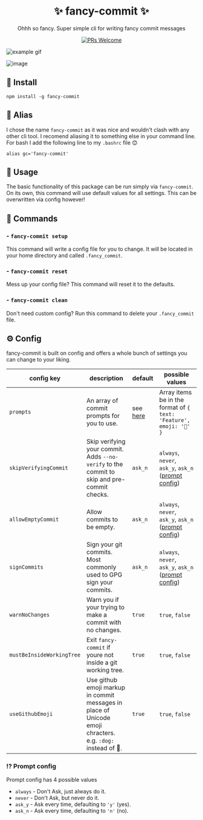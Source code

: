 <h1 align="center">✨ fancy-commit ✨</h1>
<div align="center">

Ohhh so fancy. Super simple cli for writing fancy commit messages

[![PRs Welcome](https://img.shields.io/badge/PRs-welcome-brightgreen.svg)](https://github.com/dr3/fancy-commit)

</div>


![example gif](https://user-images.githubusercontent.com/11341355/51806401-6c971400-2271-11e9-8185-1c3bde5d334d.gif)

![image](https://user-images.githubusercontent.com/11341355/51806434-c13a8f00-2271-11e9-8c89-38f78c2b154c.png)

## 🚀 Install
```
npm install -g fancy-commit
```

## 🦁 Alias
I chose the name `fancy-commit` as it was nice and wouldn't clash with any other cli tool. I recomend aliasing it to something else in your command line. For bash I add the following line to my `.bashrc` file 😊
```
alias gc='fancy-commit'
```

## 🤟 Usage

The basic functionality of this package can be run simply via `fancy-commit`. On its own, this command will use default values for all settings. This can be overwritten via config however!

## 🎩 Commands

### - `fancy-commit setup`

This command will write a config file for you to change. It will be located in your home directory and called `.fancy_commit`.

### - `fancy-commit reset`

Mess up your config file? This command will reset it to the defaults.

### - `fancy-commit clean`

Don't need custom config? Run this command to delete your `.fancy_commit` file.


## ⚙️ Config

fancy-commit is built on config and offers a whole bunch of settings you can change to your liking.

| config key | description | default | possible values |
|------------|-------------|---------|-----------------|
| `prompts`  | An array of commit prompts for you to use. | see [here](https://github.com/dr3/fancy-commit/blob/latest/src/config/defaultUserConfig.js#L3) | Array items be in the format of `{ text: 'Feature', emoji: '🚀' }` |
| `skipVerifyingCommit` | Skip verifying your commit. Adds `--no-verify` to the commit to skip and pre-commit checks. | `ask_n` | `always`, `never`, `ask_y`, `ask_n` ([prompt config](https://github.com/dr3/fancy-commit#-prompt-config)) |
| `allowEmptyCommit`| Allow commits to be empty. | `ask_n` | `always`, `never`, `ask_y`, `ask_n` ([prompt config](https://github.com/dr3/fancy-commit#-prompt-config)) |
| `signCommits`| Sign your git commits. Most commonly used to GPG sign your commits. | `ask_n` | `always`, `never`, `ask_y`, `ask_n` ([prompt config](https://github.com/dr3/fancy-commit#-prompt-config)) |
| `warnNoChanges` | Warn you if your trying to make a commit with no changes. | `true` | `true`, `false` |
| `mustBeInsideWorkingTree` | Exit `fancy-commit` if youre not inside a git working tree. | `true` | `true`, `false` |
| `useGithubEmoji` | Use github emoji markup in commit messages in place of Unicode emoji chracters. e.g. `:dog:` instead of 🐶. | `true` | `true`, `false` |

### ⁉️ Prompt config

Prompt config has 4 possible values 

- `always` - Don't Ask, just always do it.
- `never` - Don't Ask, but never do it.
- `ask_y` - Ask every time, defaulting to `'y'` (yes).
- `ask_n` - Ask every time, defaulting to `'n'` (no).
